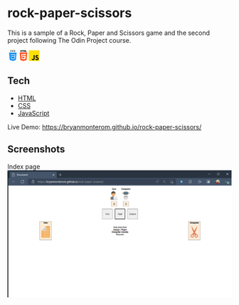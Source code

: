 # rock-paper-scissors

This is a sample of a Rock, Paper and Scissors game and the second project following The Odin Project course.

![C#](https://github.com/bryanmonterom/SysHotel/blob/main/css.png?raw=true)![C#](https://github.com/bryanmonterom/SysHotel/blob/main/html-5.png?raw=true)![C#](https://github.com/bryanmonterom/SysHotel/blob/main/js.png?raw=true)

## Tech
- [HTML] 
- [CSS] 
- [JavaScript] 


Live Demo: https://bryanmonterom.github.io/rock-paper-scissors/

## Screenshots

Index page
![C#](https://github.com/bryanmonterom/rock-paper-scissors/blob/main/screenshot.png?raw=true)

   [HTML]: <https://www.w3schools.com/html/>
   [CSS]: <https://www.w3schools.com/css/>
   [JavaScript]: <https://www.w3schools.com/js/>

